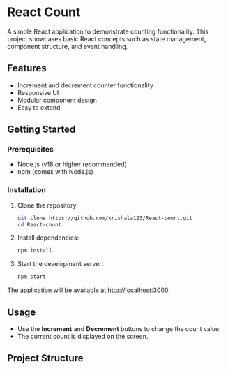 # React Count

A simple React application to demonstrate counting functionality. This project showcases basic React concepts such as state management, component structure, and event handling.

## Features

- Increment and decrement counter functionality
- Responsive UI
- Modular component design
- Easy to extend

## Getting Started

### Prerequisites

- Node.js (v18 or higher recommended)
- npm (comes with Node.js)

### Installation

1. Clone the repository:
    ```bash
    git clone https://github.com/krishala123/React-count.git
    cd React-count
    ```

2. Install dependencies:
    ```bash
    npm install
    ```

3. Start the development server:
    ```bash
    npm start
    ```

The application will be available at [http://localhost:3000](http://localhost:3000).

## Usage

- Use the **Increment** and **Decrement** buttons to change the count value.
- The current count is displayed on the screen.

## Project Structure

